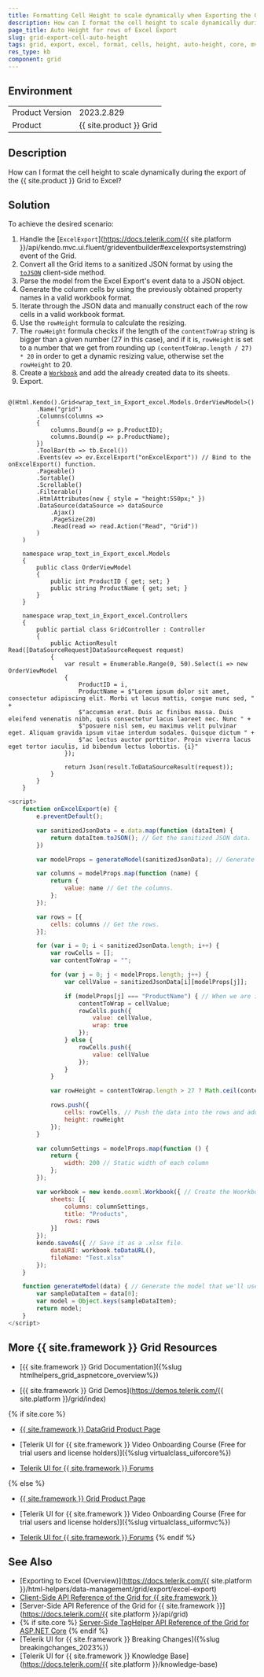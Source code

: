 ```yaml
---
title: Formatting Cell Height to scale dynamically when Exporting the Grid to Excel
description: How can I format the cell height to scale dynamically during the export of the {{ site.product }} Grid to Excel?
page_title: Auto Height for rows of Excel Export
slug: grid-export-cell-auto-height
tags: grid, export, excel, format, cells, height, auto-height, core, mvc, telerik
res_type: kb
component: grid
---
```


## Environment

<table>
	<tbody>
		<tr>
			<td>Product Version</td>
			<td>2023.2.829</td>
		</tr>
		<tr>
			<td>Product</td>
			<td>{{ site.product }} Grid</td>
		</tr>
	</tbody>
</table>

## Description

How can I format the cell height to scale dynamically  during the export of the {{ site.product }} Grid to Excel?

## Solution

To achieve the desired scenario:

1. Handle the [`ExcelExport`](https://docs.telerik.com/{{ site.platform }}/api/kendo.mvc.ui.fluent/grideventbuilder#excelexportsystemstring) event of the Grid.
1. Convert all the Grid items to a sanitized JSON format by using the [`toJSON`](https://docs.telerik.com/kendo-ui/api/javascript/data/observableobject/methods/tojson) client-side method.
1. Parse the model from the Excel Export's event data to a JSON object.
1. Generate the column cells by using the previously obtained property names in a valid workbook format.
1. Iterate through the JSON data and manually construct each of the row cells in a valid workbook format.
1. Use the `rowHeight` formula to calculate the resizing.
1. The `rowHeight` formula checks if the length of the `contentToWrap` string is bigger than a given number (27 in this case), and if it is, `rowHeight` is set to a number that we get from rounding up `(contentToWrap.length / 27) * 20` in order to get a dynamic resizing value, otherwise set the `rowHeight` to 20. 
1. Create a [`Workbook`](https://docs.telerik.com/kendo-ui/api/javascript/ooxml/workbook) and add the already created data to its sheets.
1. Export.


```Index.cshtml
    @(Html.Kendo().Grid<wrap_text_in_Export_excel.Models.OrderViewModel>()
        .Name("grid")
        .Columns(columns =>
        {
            columns.Bound(p => p.ProductID);
            columns.Bound(p => p.ProductName);
        })
        .ToolBar(tb => tb.Excel())
        .Events(ev => ev.ExcelExport("onExcelExport")) // Bind to the onExcelExport() function.
        .Pageable()
        .Sortable()
        .Scrollable()
        .Filterable()
        .HtmlAttributes(new { style = "height:550px;" })
        .DataSource(dataSource => dataSource
            .Ajax()
            .PageSize(20)
            .Read(read => read.Action("Read", "Grid"))
        )
    )   
```

```Model
    namespace wrap_text_in_Export_excel.Models
    {
        public class OrderViewModel
        {
            public int ProductID { get; set; }
            public string ProductName { get; set; }   
        }
    }   
```

```Controller
    namespace wrap_text_in_Export_excel.Controllers
    {
        public partial class GridController : Controller
        {
            public ActionResult Read([DataSourceRequest]DataSourceRequest request)
            {
                var result = Enumerable.Range(0, 50).Select(i => new OrderViewModel
                {
                    ProductID = i,
                    ProductName = $"Lorem ipsum dolor sit amet, consectetur adipiscing elit. Morbi ut lacus mattis, congue nunc sed, " +
                    $"accumsan erat. Duis ac finibus massa. Duis eleifend venenatis nibh, quis consectetur lacus laoreet nec. Nunc " +
                    $"posuere nisl sem, eu maximus velit pulvinar eget. Aliquam gravida ipsum vitae interdum sodales. Quisque dictum " +
                    $"ac lectus auctor porttitor. Proin viverra lacus eget tortor iaculis, id bibendum lectus lobortis. {i}"
                });

                return Json(result.ToDataSourceResult(request));
            }
        }
    }
```

```JavaScript
<script>
    function onExcelExport(e) {
        e.preventDefault();

        var sanitizedJsonData = e.data.map(function (dataItem) {
            return dataItem.toJSON(); // Get the sanitized JSON data.
        })

        var modelProps = generateModel(sanitizedJsonData); // Generate the model.

        var columns = modelProps.map(function (name) {
            return {
                value: name // Get the columns.
            };
        });

        var rows = [{
            cells: columns // Get the rows.
        }];

        for (var i = 0; i < sanitizedJsonData.length; i++) {
            var rowCells = [];
            var contentToWrap = "";

            for (var j = 0; j < modelProps.length; j++) {
                var cellValue = sanitizedJsonData[i][modelProps[j]];

                if (modelProps[j] === "ProductName") { // When we are in the ProductName column, get all the text and wrap it. 
                    contentToWrap = cellValue;
                    rowCells.push({
                        value: cellValue,
                        wrap: true
                    });
                } else {
                    rowCells.push({
                        value: cellValue
                    });
                }
            }

            var rowHeight = contentToWrap.length > 27 ? Math.ceil(contentToWrap.length / 27) * 20 : 20 // This formula is used for calculating the resizing for auto height.

            rows.push({
                cells: rowCells, // Push the data into the rows and add the auto height (rowHeight) property we've created. 
                height: rowHeight 
            });
        }

        var columnSettings = modelProps.map(function () {
            return {
                width: 200 // Static width of each column
            };
        });

        var workbook = new kendo.ooxml.Workbook({ // Create the Woorkbook and add the rows and columns.
            sheets: [{
                columns: columnSettings,
                title: "Products",
                rows: rows
            }]
        });
        kendo.saveAs({ // Save it as a .xlsx file.
            dataURI: workbook.toDataURL(),
            fileName: "Test.xlsx"
        }); 
    }

    function generateModel(data) { // Generate the model that we'll use. 
        var sampleDataItem = data[0];
        var model = Object.keys(sampleDataItem);
        return model;
    }
</script>
```

## More {{ site.framework }} Grid Resources

* [{{ site.framework }} Grid Documentation]({%slug htmlhelpers_grid_aspnetcore_overview%})

* [{{ site.framework }} Grid Demos](https://demos.telerik.com/{{ site.platform }}/grid/index)

{% if site.core %}
* [{{ site.framework }} DataGrid Product Page](https://www.telerik.com/aspnet-core-ui/grid)

* [Telerik UI for {{ site.framework }} Video Onboarding Course (Free for trial users and license holders)]({%slug virtualclass_uiforcore%})

* [Telerik UI for {{ site.framework }} Forums](https://www.telerik.com/forums/aspnet-core-ui)

{% else %}
* [{{ site.framework }} Grid Product Page](https://www.telerik.com/aspnet-mvc/grid)

* [Telerik UI for {{ site.framework }} Video Onboarding Course (Free for trial users and license holders)]({%slug virtualclass_uiformvc%})

* [Telerik UI for {{ site.framework }} Forums](https://www.telerik.com/forums/aspnet-mvc)
{% endif %}

## See Also

* [Exporting to Excel (Overview)](https://docs.telerik.com/{{ site.platform }}/html-helpers/data-management/grid/export/excel-export)
* [Client-Side API Reference of the Grid for {{ site.framework }}](https://docs.telerik.com/kendo-ui/api/javascript/ui/grid)
* [Server-Side API Reference of the Grid for {{ site.framework }}](https://docs.telerik.com/{{ site.platform }}/api/grid)
* {% if site.core %} [Server-Side TagHelper API Reference of the Grid for ASP.NET Core](https://docs.telerik.com/aspnet-core/api/taghelpers/grid) {% endif %}
* [Telerik UI for {{ site.framework }} Breaking Changes]({%slug breakingchanges_2023%})
* [Telerik UI for {{ site.framework }} Knowledge Base](https://docs.telerik.com/{{ site.platform }}/knowledge-base)